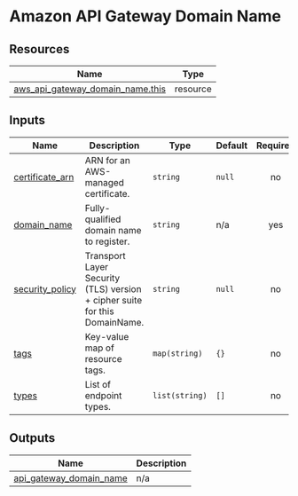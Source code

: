 # Amazon API Gateway Domain Name

## Resources

| Name | Type |
|------|------|
| [aws_api_gateway_domain_name.this](https://registry.terraform.io/providers/hashicorp/aws/latest/docs/resources/api_gateway_domain_name) | resource |

## Inputs

| Name | Description | Type | Default | Required |
|------|-------------|------|---------|:--------:|
| <a name="input_certificate_arn"></a> [certificate\_arn](#input\_certificate\_arn) | ARN for an AWS-managed certificate. | `string` | `null` | no |
| <a name="input_domain_name"></a> [domain\_name](#input\_domain\_name) | Fully-qualified domain name to register. | `string` | n/a | yes |
| <a name="input_security_policy"></a> [security\_policy](#input\_security\_policy) | Transport Layer Security (TLS) version + cipher suite for this DomainName. | `string` | `null` | no |
| <a name="input_tags"></a> [tags](#input\_tags) | Key-value map of resource tags. | `map(string)` | `{}` | no |
| <a name="input_types"></a> [types](#input\_types) | List of endpoint types. | `list(string)` | `[]` | no |

## Outputs

| Name | Description |
|------|-------------|
| <a name="output_api_gateway_domain_name"></a> [api\_gateway\_domain\_name](#output\_api\_gateway\_domain\_name) | n/a |

